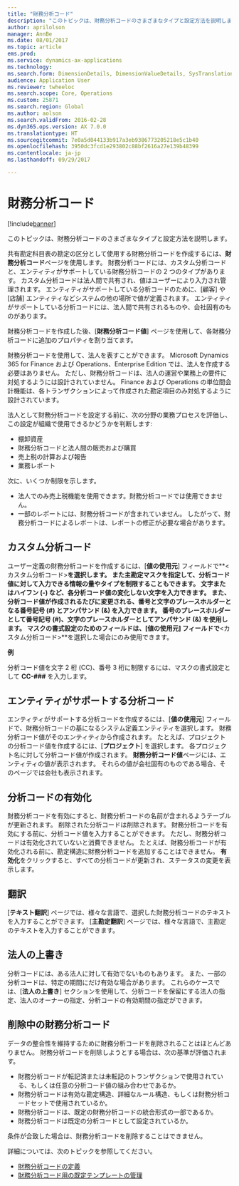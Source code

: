 ```yaml
---
title: "財務分析コード"
description: "このトピックは、財務分析コードのさまざまなタイプと設定方法を説明します。"
author: aprilolson
manager: AnnBe
ms.date: 08/01/2017
ms.topic: article
ems.prod: 
ms.service: dynamics-ax-applications
ms.technology: 
ms.search.form: DimensionDetails, DimensionValueDetails, SysTranslationDetail
audience: Application User
ms.reviewer: twheeloc
ms.search.scope: Core, Operations
ms.custom: 25871
ms.search.region: Global
ms.author: aolson
ms.search.validFrom: 2016-02-28
ms.dyn365.ops.version: AX 7.0.0
ms.translationtype: HT
ms.sourcegitcommit: 7e0a5d044133b917a3eb9386773205218e5c1b40
ms.openlocfilehash: 3950dc3fcd1e293802c88bf2616a27e139b48399
ms.contentlocale: ja-jp
ms.lasthandoff: 09/29/2017

---
```


# <a name="financial-dimensions"></a>財務分析コード

[!include[banner](../includes/banner.md)]

このトピックは、財務分析コードのさまざまなタイプと設定方法を説明します。

共有勘定科目表の勘定の区分として使用する財務分析コードを作成するには、**財務分析コード**ページを使用します。 財務分析コードには、カスタム分析コードと、エンティティがサポートしている財務分析コードの 2 つのタイプがあります。 カスタム分析コードは法人間で共有され、値はユーザーにより入力され管理されます。 エンティティがサポートしている分析コードのために、[顧客] や [店舗] エンティティなどシステムの他の場所で値が定義されます。 エンティティがサポートしている分析コードには、法人間で共有されるものや、会社固有のものがあります。 

財務分析コードを作成した後、[**財務分析コード値**] ページを使用して、各財務分析コードに追加のプロパティを割り当てます。 

財務分析コードを使用して、法人を表すことができます。 Microsoft Dynamics 365 for Finance および Operations、Enterprise Edition では、法人を作成する必要はありません。 ただし、財務分析コードは、法人の運営や業務上の要件に対処するようには設計されていません。 Finance および Operations の単位間会計機能は、各トランザクションによって作成された勘定項目のみ対処するように設計されています。 

法人として財務分析コードを設定する前に、次の分野の業務プロセスを評価し、この設定が組織で使用できるかどうかを判断します:

- 棚卸資産
- 財務分析コードと法人間の販売および購買
- 売上税の計算および報告
- 業務レポート

次に、いくつか制限を示します。

- 法人でのみ売上税機能を使用できます。財務分析コードでは使用できません。
- 一部のレポートには、財務分析コードが含まれていません。 したがって、財務分析コードによるレポートは、レポートの修正が必要な場合があります。

## <a name="custom-dimensions"></a>カスタム分析コード

ユーザー定義の財務分析コードを作成するには、[**値の使用元**] フィールドで**&lt;カスタム分析コード&gt;**を選択します。 また主勘定マスクを指定して、分析コード値に対して入力できる情報の量やタイプを制限することもできます。 文字またはハイフン (-) など、各分析コード値の変化しない文字を入力できます。 また、分析コード値が作成されるたびに変更される、番号と文字のプレースホルダーとなる番号記号 (\#) とアンパサンド (&) を入力できます。 番号のプレースホルダーとして番号記号 (\#)、文字のプレースホルダーとしてアンパサンド (&) を使用します。 マスクの書式設定のためのフィールドは、[**値の使用元**] フィールドで**&lt;カスタム分析コード&gt;**を選択した場合にのみ使用できます。

**例**

分析コード値を文字 2 桁 (CC)、番号 3 桁に制限するには、マスクの書式設定として **CC-\#\#\#** を入力します。

## <a name="entity-backed-dimensions"></a>エンティティがサポートする分析コード

エンティティがサポートする分析コードを作成するには、[**値の使用元**] フィールドで、財務分析コードの基になるシステム定義エンティティを選択します。 財務分析コード値がそのエンティティから作成されます。 たとえば、プロジェクトの分析コード値を作成するには、[**プロジェクト**] を選択します。 各プロジェクト名に対して分析コード値が作成されます。 **財務分析コード値**ページには、エンティティの値が表示されます。 それらの値が会社固有のものである場合、そのページでは会社も表示されます。

## <a name="activating-dimensions"></a>分析コードの有効化

財務分析コードを有効にすると、財務分析コードの名前が含まれるようテーブルが更新されます。 削除された分析コードは削除されます。 財務分析コードを有効にする前に、分析コード値を入力することができます。 ただし、財務分析コードは有効化されていないと消費できません。 たとえば、財務分析コードが有効化される前に、勘定構造に財務分析コードを追加することはできません。 **有効化**をクリックすると、すべての分析コードが更新され、ステータスの変更を表示します。 

## <a name="translations"></a>翻訳

[**テキスト翻訳**] ページでは、様々な言語で、選択した財務分析コードのテキストを入力することができます。 [**主勘定翻訳**] ページでは、様々な言語で、主勘定のテキストを入力することができます。 

## <a name="legal-entity-overrides"></a>法人の上書き

分析コードには、ある法人に対して有効でないものもあります。 また、一部の分析コードは、特定の期間にだけ有効な場合があります。 これらのケースでは、[**法人の上書き**] セクションを使用して、分析コードを保留にする法人の指定、法人のオーナーの指定、分析コードの有効期間の指定ができます。

## <a name="deleting-financial-dimensions"></a>削除中の財務分析コード

データの整合性を維持するために財務分析コードを削除されることはほとんどありません。 財務分析コードを削除しようとする場合は、次の基準が評価されます。

- 財務分析コードが転記済または未転記のトランザクションで使用されている、もしくは任意の分析コード値の組み合わせであるか。
- 財務分析コードは有効な勘定構造、詳細なルール構造、もしくは財務分析コードセットで使用されているか。
- 財務分析コードは、既定の財務分析コードの統合形式の一部であるか。
- 財務分析コードは既定の分析コードとして設定されているか。

条件が合致した場合は、財務分析コードを削除することはできません。


詳細については、次のトピックを参照してください。
- [財務分析コードの定義](tasks/define-financial-dimensions.md)
- [財務分析コード用の既定テンプレートの管理](tasks/maintain-financial-dimension-default-templates.md)

